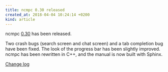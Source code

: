 ```yaml
---
title: ncmpc 0.30 released
created_at: 2018-04-04 10:24:14 +0200
kind: article
---
```


ncmpc
[0.30](/download/ncmpc/0/ncmpc-0.30.tar.xz) has
been released.

Two crash bugs (search screen and chat screen) and a tab completion
bug have been fixed.  The look of the progress bar has been slightly
improved.  ncmpc has been rewritten in C++, and the manual is now
built with Sphinx.

[Change log](https://raw.githubusercontent.com/MusicPlayerDaemon/ncmpc/v0.30/NEWS)
